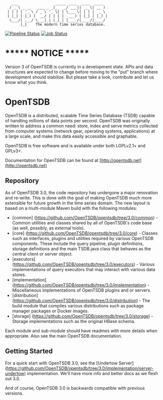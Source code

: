        ___                 _____ ____  ____  ____
      / _ \ _ __   ___ _ _|_   _/ ___||  _ \| __ )
     | | | | '_ \ / _ \ '_ \| | \___ \| | | |  _ \
     | |_| | |_) |  __/ | | | |  ___) | |_| | |_) |
      \___/| .__/ \___|_| |_|_| |____/|____/|____/
           |_|    The modern time series database.

[![Pipeline Status][status-image]][status-url] [![Job Status][job-status-image]][status-url]

# ***** NOTICE *****
Version 3 of OpenTSDB is currently in a development state. APIs and data
structures are expected to change before moving to the "put" branch where
development should stabilize. But please take a look, contribute and let
us know what you think.

# OpenTSDB

OpenTSDB is a distributed, scalable Time Series Database (TSDB) capable of handling millions of data points per second.  OpenTSDB was originally written to address a common need: store, index
and serve metrics collected from computer systems (network gear, operating
systems, applications) at a large scale, and make this data easily accessible
and graphable. 

OpenTSDB is free software and is available under both LGPLv2.1+ and GPLv3+.

Documentation for OpenTSDB can be found at [http://opentsdb.net](http://opentsdb.net)

## Repository

As of OpenTSDB 3.0, the code repository has undergone a major renovation and re-write. This is done with the goal of making OpenTSDB much more extensible for future growth in the time series domain. The new layout is based on a multi-module Maven build with the following modules:

* [common] (https://github.com/OpenTSDB/opentsdb/tree/3.0/common) - Common utilities and classes shared by all of OpenTSDB's code base (as well, possibly, as external tools).
* [core] (https://github.com/OpenTSDB/opentsdb/tree/3.0/core) - Classes such as interfaces, plugins and utilities required by various OpenTSDB components. These include the query pipeline, plugin definitions, storage definitions and the main TSDB.java class that behaves as the central client or server object.
* [executors] (https://github.com/OpenTSDB/opentsdb/tree/3.0/executors) - Various implementations of query executors that may interact with various data stores.
* [implementation] (https://github.com/OpenTSDB/opentsdb/tree/3.0/implementation) - Miscellaneous implementations of OpenTSDB plugins and or servers.
* [distribution] (https://github.com/OpenTSDB/opentsdb/tree/3.0/distribution) - The build module that compiles various distributions such as package manager packages or Docker images.
* [storage] (https://github.com/OpenTSDB/opentsdb/tree/3.0/storage) - Storage implementations such as the original HBase schema.

Each module and sub-module should have readmes with more details when appropriate. Also see the main OpenTSDB documentation.

## Getting Started

For a quick start with OpenTSDB 3.0, see the [Undertow Server] (https://github.com/OpenTSDB/opentsdb/tree/3.0/implementation/server-undertow) implementation. We'll have more info and better docs as we flesh out 3.0.

And of course, OpenTSDB 3.0 is backwards compatible with previous versions.

[status-image]: https://cd.screwdriver.cd/pipelines/7292/badge
[job-status-image]: https://cd.screwdriver.cd/pipelines/7292/main/badge
[status-url]: https://cd.screwdriver.cd/pipelines/7292